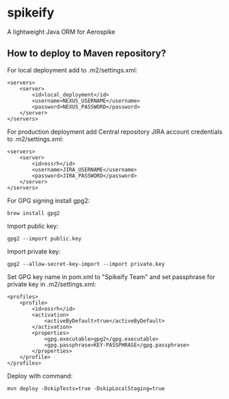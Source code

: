 # spikeify
A lightweight Java ORM for Aerospike

## How to deploy to Maven repository?

For local deployment add to .m2/settings.xml:

    <servers>
        <server>
            <id>local_deployment</id>
            <username>NEXUS_USERNAME</username>
            <password>NEXUS_PASSWORD</password>
        </server>
    </servers>
    
For production deployment add Central repository JIRA account credentials to .m2/settings.xml:
    
    <servers>
        <server>
            <id>ossrh</id>
            <username>JIRA_USERNAME</username>
            <password>JIRA_PASSWORD</password>
        </server>
    </servers>
    
For GPG signing install gpg2:

    brew install gpg2
    
Import public key:

    gpg2 --import public.key
    
Import private key:

    gpg2 --allow-secret-key-import --import private.key
    
Set GPG key name in pom.xml to "Spikeify Team" and set passphrase for private key in .m2/settings.xml:

    <profiles>
        <profile>
            <id>ossrh</id>
            <activation>
                <activeByDefault>true</activeByDefault>
            </activation>
            <properties>
                <gpg.executable>gpg2</gpg.executable>
                <gpg.passphrase>KEY-PASSPHRASE</gpg.passphrase>
            </properties>
        </profile>
    </profiles>

Deploy with command:

    mvn deploy -DskipTests=true -DskipLocalStaging=true
